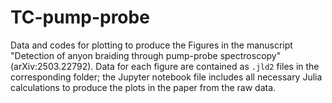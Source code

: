 # TC-pump-probe
Data and codes for plotting to produce the Figures in the manuscript "Detection of anyon braiding through pump-probe spectroscopy" (arXiv:2503.22792). Data for each figure are contained as `.jld2` files in the corresponding folder; the Jupyter notebook file includes all necessary Julia calculations to produce the plots in the paper from the raw data.
